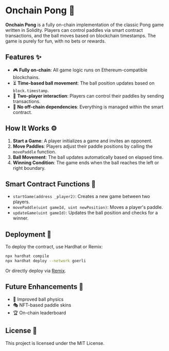 # Onchain Pong 🏓

**Onchain Pong** is a fully on-chain implementation of the classic Pong game written in Solidity. Players can control paddles via smart contract transactions, and the ball moves based on blockchain timestamps. The game is purely for fun, with no bets or rewards.

## Features ✨
- 🎮 **Fully on-chain**: All game logic runs on Ethereum-compatible blockchains.
- ⏳ **Time-based ball movement**: The ball position updates based on `block.timestamp`.
- 👤 **Two-player interaction**: Players can control their paddles by sending transactions.
- 🚀 **No off-chain dependencies**: Everything is managed within the smart contract.

## How It Works ⚙️
1. **Start a Game**: A player initializes a game and invites an opponent.
2. **Move Paddles**: Players adjust their paddle positions by calling the `movePaddle` function.
3. **Ball Movement**: The ball updates automatically based on elapsed time.
4. **Winning Condition**: The game ends when the ball reaches the left or right boundary.

## Smart Contract Functions 📜
- `startGame(address _player2)`: Creates a new game between two players.
- `movePaddle(uint gameId, uint newPosition)`: Moves a player's paddle.
- `updateGame(uint gameId)`: Updates the ball position and checks for a winner.

## Deployment 🚀
To deploy the contract, use Hardhat or Remix:
```sh
npx hardhat compile
npx hardhat deploy --network goerli
```
Or directly deploy via [Remix](https://remix.ethereum.org/).

## Future Enhancements 🔮
- 🔄 Improved ball physics
- 🎭 NFT-based paddle skins
- 🏆 On-chain leaderboard

## License 📝
This project is licensed under the MIT License.

